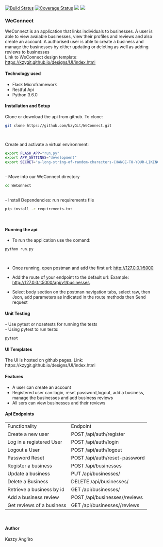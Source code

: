 [![Build Status](https://travis-ci.org/kzyGit/WeConnect.svg?branch=api)](https://travis-ci.org/kzyGit/WeConnect)
[![Coverage Status](https://coveralls.io/repos/github/kzyGit/WeConnect/badge.svg?branch=develop)](https://coveralls.io/github/kzyGit/WeConnect?branch=develop)
<a href="https://codeclimate.com/github/codeclimate/codeclimate/maintainability"><img src="https://api.codeclimate.com/v1/badges/a99a88d28ad37a79dbf6/maintainability" /></a>
<a href="https://codeclimate.com/github/codeclimate/codeclimate/test_coverage"><img src="https://api.codeclimate.com/v1/badges/a99a88d28ad37a79dbf6/test_coverage" /></a>

<h3>WeConnect</h3>

WeConnect is an application that links individuals to businesses. A user is able to view avaiable businesses, view their profiles and reviews and also create an account. A authorised user is able to create a business and manage the businesses by either updating or deleting as well as adding reviews to businesses<br>
Link to WeConnect design template: https://kzygit.github.io/designs/UI/index.html<br> 

<h4>Technology used</h4>
<ul>
  <li>Flask Microframework</li>
  <li>Restful Api</li>
  <li>Python 3.6.0</li>
 </ul>

<h4>Installation and Setup</h4>
Clone or download the api from github. To clone:<br>

```sh
git clone https://github.com/kzyGit/WeConnect.git
```
<br>

Create and activate a virtual environment:<br>
 ```sh
export FLASK_APP="run.py"
export APP_SETTINGS="development"
export SECRET="a-long-string-of-random-characters-CHANGE-TO-YOUR-LIKING"
 ```
<br>
 - Move into our WeConnect directory <br>
 
 ```sh
 cd WeConnect
 ```
<br>
 - Install Dependencies: run requirements file<br>
 
 ```sh
 pip install -r requirements.txt
 ```
<br>

<h4>Running the api</h4>

- To run the application use the comand:<br>
```sh
python run.py
```
<br>

- Once running, open postman and add the first url: http://127.0.0.1:5000 <br>
- Add the route of your endpoint to the default url: Example: http://127.0.0.1:5000/api/v1/businesses <br>


- Select body section on the postman navigation tabs, select raw, then Json, add parameters as indicated in the route methods then Send request


<h4>Unit Testing</h4>
  - Use pytest or nosetests for running the tests<br>
  - Using pytest to run tests:<br>

  ```sh
  pytest
  ```

<h4>UI Templates</h4>
The UI is hosted on github pages. Link: https://kzygit.github.io/designs/UI/index.html

<h4>Features</h4>

  <ul>
  <li>A user can create an account</li>
  <li>Registered user can login, reset password,logout, add a business, manage the businesses and add business reviews</li>
  <li>All sers can view businesses and their reviews</li>
  </ul>

<h4> Api Endpoints </h4>

<table>
<tr><td>Functionality</td><td>Endpoint</td></tr>

<tr><td>Create a new user</td><td>POST /api/auth/register</td></tr>
<tr><td>Log in a registered User</td><td>POST /api/auth/login</td></tr>
<tr><td>Logout a User</td><td>POST /api/auth/logout</td></tr>
<tr><td>Password Reset</td><td>POST /api/auth/reset-password</td></tr>
<tr><td>Register a business</td><td>POST /api/businesses</td></tr>
<tr><td>Update a business</td><td>PUT /api/businesses/<businessId></td></tr>
<tr><td>Delete a Business</td><td>DELETE /api/businesses/<businessId></td></tr>
<tr><td>Retrieve a business by id</td><td>GET /api/businesses/<businessId></td></tr>
<tr><td>Add a business review</td><td>POST /api/businesses/<businessId>/reviews</td></tr>
<tr><td>Get reviews of a business</td><td>GET /api/businesses/<businessId>/reviews</td></tr>

</table>
<br>

<h4> Author </h4>
Kezzy Ang'iro




